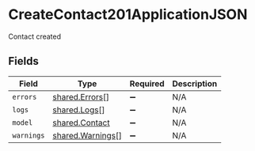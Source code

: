 # CreateContact201ApplicationJSON

Contact created


## Fields

| Field                                                | Type                                                 | Required                                             | Description                                          |
| ---------------------------------------------------- | ---------------------------------------------------- | ---------------------------------------------------- | ---------------------------------------------------- |
| `errors`                                             | [shared.Errors](../../models/shared/errors.md)[]     | :heavy_minus_sign:                                   | N/A                                                  |
| `logs`                                               | [shared.Logs](../../models/shared/logs.md)[]         | :heavy_minus_sign:                                   | N/A                                                  |
| `model`                                              | [shared.Contact](../../models/shared/contact.md)     | :heavy_minus_sign:                                   | N/A                                                  |
| `warnings`                                           | [shared.Warnings](../../models/shared/warnings.md)[] | :heavy_minus_sign:                                   | N/A                                                  |